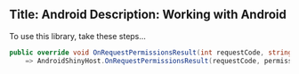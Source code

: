 Title: Android
Description: Working with Android
---
To use this library, take these steps...

```csharp
public override void OnRequestPermissionsResult(int requestCode, string[] permissions, [GeneratedEnum] Permission[] grantResults)
    => AndroidShinyHost.OnRequestPermissionsResult(requestCode, permissions, grantResults);

```